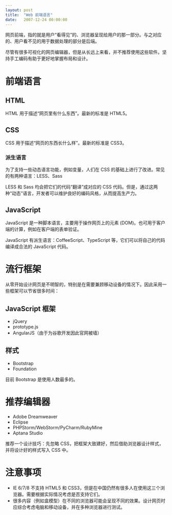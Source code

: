 ```yaml
---
layout: post
title:  "Web 前端语言"
date:   2007-12-24 00:00:00
---
```


网页前端，指的就是用户“看得见”的、浏览器呈现给用户的那一部分。与之对应的、用户看不见的用于数据处理的部分是后端。

尽管有很多可视化的网页编辑器，但是从长远上来看，并不推荐使用这些软件。坚持手工编码有助于更好地掌握布局和设计。

# 前端语言

## HTML

HTML 用于描述“网页里有什么东西”。最新的标准是 HTML5。

## CSS

CSS 用于描述“网页的东西长什么样”。最新的标准是 CSS3。

### 派生语言

为了支持一些动态语言功能，例如变量，人们在 CSS 的基础上进行了改进。常见的有两种语言：LESS、Sass

LESS 和 Sass 均会把它们的代码“翻译”成对应的 CSS 代码。但是，通过这两种“动态”语言，开发者可以维护良好的编码风格，从而提高生产力。

## JavaScript

JavaScript 是一种脚本语言，主要用于操作网页上的元素 (DOM)。也可用于客户端的计算，例如在客户端的表单验证。

JavaScript 有派生语言：CoffeeScript、TypeScript 等，它们可以将自己的代码编译成合法的 JavaScript 代码。

# 流行框架

从零开始设计网页是不明智的，特别是在需要兼顾移动设备的情况下。因此采用一些框架可以节省很多时间：

## JavaScript 框架

* jQuery
* prototype.js
* AngularJS（由于为谷歌开发因此官网被墙）

## 样式

* Bootstrap
* Foundation

目前 Bootstrap 是使用人数最多的。

# 推荐编辑器

* Adobe Dreamweaver
* Eclipse
* PHPStorm/WebStorm/PyCharm/RubyMine
* Aptana Studio

推荐一个设计技巧：先忽略 CSS，把框架大致建好，然后借助浏览器设计样式，并将设计好的样式写入 CSS 中。

# 注意事项

* IE 6/7/8 不支持 HTML5 和 CSS3，但是在中国仍然有很多人在使用这三个浏览器。需要根据实际情况考虑是否支持它们。
* 很多内容（例如盒模型）在不同的浏览器可能会呈现不同的效果。设计网页时应综合考虑电脑和移动设备，并在多种浏览器进行测试。
